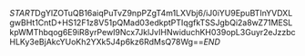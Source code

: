 $START$DgYlZOTuQB16aiqPuTvZ9npPZgT4m1LXVbj6/iJ0iYU9EpuBTInYVDXLgwBHt1CntD+HS12F1z8V51pQMad03edkptPTIqgfkTSSJgbQi2a8wZ71MESLkpWMThbqog6E9iR8yrPewI9Ncx7JklJvIHNwiduchKH039opL3Guyr2eJzzbcHLKy3eBjAkcYUoKh2YXk5J4p6kz6RdMsQ78Wg==$END$